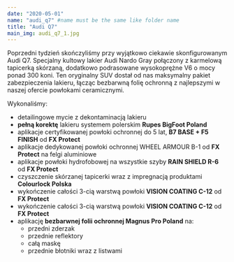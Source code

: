 ```yaml
---
date: "2020-05-01"
name: "audi_q7" #name must be the same like folder name
title: "Audi Q7"
main_img: audi_q7_1.jpg
---
```


<p>Poprzedni tydzień skończyliśmy przy wyjątkowo ciekawie skonfigurowanym Audi Q7. Specjalny kultowy lakier Audi Nardo Gray połączony z karmelową tapicerką skórzaną, dodatkowo podrasowane wysokoprężne V6 o mocy ponad 300 koni. Ten oryginalny SUV dostał od nas maksymalny pakiet zabezpieczenia lakieru, łącząc bezbarwną folię ochronną z najlepszymi w naszej ofercie powłokami ceramicznymi.</p>
<p>Wykonaliśmy:</p>
<ul>
    <li>detailingowe mycie z dekontaminacją lakieru</li>
    <li><strong>pełną korektę</strong> lakieru systemem polerskim <strong>Rupes BigFoot Poland</strong></li>
    <li>aplikacje certyfikowanej <srong>powłoki ochronnej</srong> do 5 lat, <strong>B7 BASE + F5 FINISH</strong> od <strong>FX Protect</strong></li>
    <li>aplikacje dedykowanej powłoki ochronnej <strog>WHEEL ARMOUR B-1</strog> od <strong>FX Protect</strong> na felgi aluminiowe</li>
    <li>aplikacje powłoki hydrofobowej na wszystkie szyby <strong>RAIN SHIELD R-6</strong> od <strong>FX Protect</strong></li>
    <li>czyszczenie skórzanej tapicerki wraz z impregnacją produktami <strong>Colourlock Polska</strong></li>
    <li>wykończenie całości 3-cią warstwą powłoki <strong>VISION COATING C-12</strong> od <strong>FX Protect</strong></li>
    <li>wykończenie całości 3-cią warstwą powłoki <strong>VISION COATING C-12</strong> od <strong>FX Protect</strong></li>
    <li>aplikację <strong>bezbarwnej folii ochronnej Magnus Pro Poland</strong> na:
        <ul>
            <li>przedni zderzak</li>
            <li>przednie reflektory</li>
            <li>całą maskę</li>
            <li>przednie błotniki wraz z listwami</li>
        </ul>
    </li>    
</ul>
